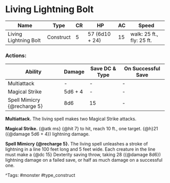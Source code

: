 # Living Lightning Bolt

| Name | Type | CR | HP | AC | Speed |
|------|------|----|----|----|-------|
| Living Lightning Bolt | Construct | 5 | 57 (6d10 + 24) | 15 | walk: 25 ft., fly: 25 ft. |

### Actions:

| Ability | Damage | Save DC & Type | On Successful Save |
|---------|--------|----------------|--------------------|
| Multiattack | - | - | - |
| Magical Strike | 5d6 + 4 | - | - |
| Spell Mimicry {@recharge 5} | 8d6 | 15 | - |


**Multiattack.** The living spell makes two Magical Strike attacks.

**Magical Strike.** {@atk ms} {@hit 7} to hit, reach 10 ft., one target. {@h}21 ({@damage 5d6 + 4}) lightning damage.

**Spell Mimicry {@recharge 5}.** The living spell unleashes a stroke of lightning in a line 100 feet long and 5 feet wide. Each creature in the line must make a {@dc 15} Dexterity saving throw, taking 28 ({@damage 8d6}) lightning damage on a failed save, or half as much damage on a successful one.

^Tags: #monster #type_construct